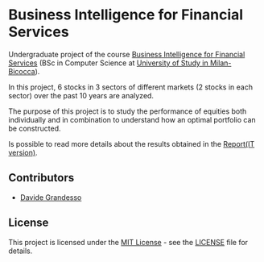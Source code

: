 # Business Intelligence for Financial Services

Undergraduate project of the course [Business Intelligence for Financial Services](https://elearning.unimib.it/course/info.php?id=37051#en) (BSc in Computer Science at [University of Study in Milan-Bicocca](https://en.unimib.it/)).

In this project, 6 stocks in 3 sectors of different markets (2 stocks in each sector) over the past 10 years are analyzed.

The purpose of this project is to study the performance of equities both individually and in combination to understand how an optimal portfolio can be constructed.

Is possible to read more details about the results obtained in the [Report(IT version)](Report%20-%20IT.pdf).

## Contributors

- [Davide Grandesso](mailto:d.grandesso@campus.unimib.it)

## License

This project is licensed under the [MIT License](LICENSE) - see the [LICENSE](LICENSE) file for details.
